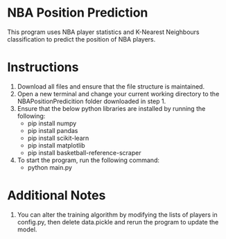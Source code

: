 # NBA Position Prediction
This program uses NBA player statistics and K-Nearest Neighbours classification to predict the position of NBA players.

# Instructions
1. Download all files and ensure that the file structure is maintained.
2. Open a new terminal and change your current working directory to the NBAPositionPredicition folder downloaded in step 1.
3. Ensure that the below python libraries are installed by running the following:
   * pip install numpy
   * pip install pandas
   * pip install scikit-learn
   * pip install matplotlib
   * pip install basketball-reference-scraper
4. To start the program, run the following command:
   * python main.py

# Additional Notes
1. You can alter the training algorithm by modifying the lists of players in config.py, then delete data.pickle and rerun the program to update the model.
